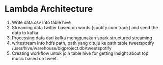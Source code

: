 # Lambda Architecture
1. Write data.csv into table hive
2. Streaming data twitter based on words [spotify com track] and send the data to kafka
3. Processing data dari kafka menggunakan spark structured streaming
4. writestream into hdfs path, path yang dituju ke path table tweetspotify /user/hive/warehouse/bigproject.db/tweetspotify
5. Creating workflow untuk join table hive for getting insight about top music based on tweet.
